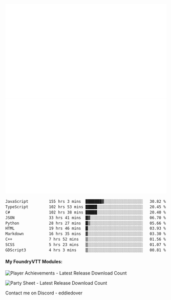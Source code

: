 
![](https://raw.githubusercontent.com/eddiedover/ghstats/master/generated/overview.svg)
![](https://raw.githubusercontent.com/eddiedover/ghstats/master/generated/languages.svg)

<!--START_SECTION:waka-->

```txt
JavaScript         155 hrs 3 mins  ███████▓░░░░░░░░░░░░░░░░░   30.82 %
TypeScript         102 hrs 53 mins █████░░░░░░░░░░░░░░░░░░░░   20.45 %
C#                 102 hrs 38 mins █████░░░░░░░░░░░░░░░░░░░░   20.40 %
JSON               33 hrs 41 mins  █▓░░░░░░░░░░░░░░░░░░░░░░░   06.70 %
Python             28 hrs 27 mins  █▒░░░░░░░░░░░░░░░░░░░░░░░   05.66 %
HTML               19 hrs 46 mins  █░░░░░░░░░░░░░░░░░░░░░░░░   03.93 %
Markdown           16 hrs 35 mins  ▓░░░░░░░░░░░░░░░░░░░░░░░░   03.30 %
C++                7 hrs 52 mins   ▒░░░░░░░░░░░░░░░░░░░░░░░░   01.56 %
SCSS               5 hrs 23 mins   ▒░░░░░░░░░░░░░░░░░░░░░░░░   01.07 %
GDScript3          4 hrs 3 mins    ▒░░░░░░░░░░░░░░░░░░░░░░░░   00.81 %
```

<!--END_SECTION:waka-->

#### My FoundryVTT Modules:

  ![Player Achievements - Latest Release Download Count](https://img.shields.io/badge/dynamic/json?label=Player%20Achievements%20-%20Downloads@latest&query=assets%5B1%5D.download_count&url=https%3A%2F%2Fapi.github.com%2Frepos%2FEddieDover%2Ffvtt-player-achievements%2Freleases%2Flatest)

  ![Party Sheet - Latest Release Download Count](https://img.shields.io/badge/dynamic/json?label=Party%20Sheet%20-%20Downloads@latest&query=assets%5B1%5D.download_count&url=https%3A%2F%2Fapi.github.com%2Frepos%2FEddieDover%2Ffvtt-party-sheet%2Freleases%2Flatest)

<a rel="me" href="https://techhub.social/@EddieDover"></a>

Contact me on Discord - eddiedover
